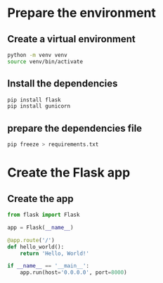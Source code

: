 
# Prepare the environment

## Create a virtual environment

```bash
python -m venv venv
source venv/bin/activate
```

## Install the dependencies

```bash
pip install flask
pip install gunicorn
```

## prepare the dependencies file

```bash
pip freeze > requirements.txt
```

# Create the Flask app

## Create the app

```python
from flask import Flask

app = Flask(__name__)

@app.route('/')
def hello_world():
    return 'Hello, World!'

if __name__ == '__main__':
    app.run(host='0.0.0.0', port=8000)
```
